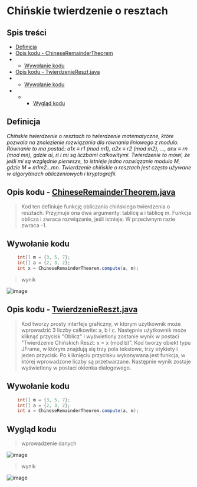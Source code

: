 # Chińskie twierdzenie o resztach

## Spis treści
- [Definicja](#Definicja)
- [Opis kodu - ChineseRemainderTheorem](#Opis-kodu---ChineseRemainderTheorem)
- - [Wywołanie kodu](#Wywołanie-kodu)
- [Opis kodu - TwierdzenieReszt.java](#Opis-kodu---TwierdzenieReszt.java)
- - [Wywołanie kodu](#Wywołanie-kodu)
- - - [Wygląd kodu](#Wygląd-kodu)



## Definicja

*Chińskie twierdzenie o resztach to twierdzenie matematyczne, które pozwala na znalezienie rozwiązania dla równania liniowego z modulo. Równanie to ma postać: a1x ≡ r1 (mod m1), a2x ≡ r2 (mod m2), ..., anx ≡ rn (mod mn), gdzie ai, ri i mi są liczbami całkowitymi. Twierdzenie to mówi, że jeśli mi są względnie pierwsze, to istnieje jedno rozwiązanie modulo M, gdzie M = m1m2...mn. Twierdzenie chińskie o resztach jest często używane w algorytmach obliczeniowych i kryptografii.*

## Opis kodu - [ChineseRemainderTheorem.java](https://github.com/GabrielaOchoaDaderska/Chinskie-twierdzenie-o-resztach/blob/main/ChineseRemainderTheorem.java)

> Kod ten definiuje funkcję obliczania chińskiego twierdzenia o resztach. Przyjmuje ona dwa argumenty: tablicę a i tablicę m. Funkcja oblicza i zwraca rozwiązanie, jeśli istnieje. W przeciwnym razie zwraca -1.


## Wywołanie kodu
```java
    int[] m = {3, 5, 7};
    int[] a = {2, 3, 2};
    int x = ChineseRemainderTheorem.compute(a, m);
```

> wynik

![image](https://user-images.githubusercontent.com/108947060/216556332-62eb595e-b74c-4b7a-9b4d-02effa47c02e.png)


## Opis kodu - [TwierdzenieReszt.java](https://github.com/GabrielaOchoaDaderska/Chinskie-twierdzenie-o-resztach/blob/main/TwierdzenieReszt.java)

> Kod tworzy prosty interfejs graficzny, w którym użytkownik może wprowadzić 3 liczby całkowite: a, b i c. Następnie użytkownik może kliknąć przycisk "Oblicz" i wyświetlony zostanie wynik w postaci "Twierdzenie Chińskich Reszt: x = x (mod b)". Kod tworzy obiekt typu JFrame, w którym znajdują się trzy pola tekstowe, trzy etykiety i jeden przycisk. Po kliknięciu przycisku wykonywana jest funkcja, w której wprowadzone liczby są przetwarzane. Następnie wynik zostaje wyświetlony w postaci okienka dialogowego.


## Wywołanie kodu 
```java
    int[] m = {3, 5, 7};
    int[] a = {2, 3, 2};
    int x = ChineseRemainderTheorem.compute(a, m);
```

## Wygląd kodu

> wprowadzenie danych
> 
![image](https://user-images.githubusercontent.com/108947060/216555635-b7e952b1-c556-4f03-942c-a91155f785fc.png)

> wynik
> 
![image](https://user-images.githubusercontent.com/108947060/216555539-2d6fd24e-ceb8-4a99-8baa-d4382da375de.png)




